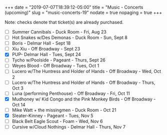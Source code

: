 +++
date = "2019-07-07T18:39:12-05:00"
title = "Music - Concerts (upcoming)"
slug = "music-concerts-19"
nodate = true
nopaging = true
+++

Note: checks denote that ticket(s) are already purchased.

- [ ] Summer Cannibals - Duck Room - Fri, Aug 23
- [ ] Hot Snakes w/Des Demonas - Duck Room - Sun, Sept 8
- [ ] Boris - Delmar Hall - Sept 18
- [ ] Xiu Xiu - Off Broadway - Sept 23
- [x] PUP- Delmar Hall - Tues, Sept 24
- [ ] Tycho w/Poolside - Pageant - Thurs, Sept 26
- [ ] Weyes Blood - Off Broadway - Tues, Oct 1
- [ ] Lucero w/The Huntress and Holder of Hands - Off Broadway - Wed, Oct 2
- [ ] Lucero w/The Huntress and Holder of Hands - Off Broadway - Thurs, Oct 3
- [ ] Luna (performing Penthouse) - Off Broadway - Fri, Oct 11 
- [x] Mudhoney w/ Kid Congo and the Pink Monkey Birds - Off Broadway - Oct 14
- [ ] Mike Watt + the missingmen - Duck Room - Oct 21
- [x] Sleater-Kinney - Pageant - Tues, Nov 5
- [ ] Black Belt Eagle Scout - Foam - Wed, Nov 6
- [ ] Cursive w/Cloud Nothings - Delmar Hall - Thurs, Nov 7
